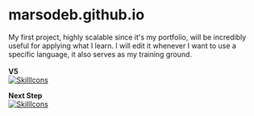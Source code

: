 # marsodeb.github.io
My first project, highly scalable since it's my portfolio, will be incredibly useful for applying what I learn. I will edit it whenever I want to use a specific language, it also serves as my training ground.<br/>
<br/>
**V5**<br/>
[![SkillIcons](https://skillicons.dev/icons?i=html,css,js,sass)](https://skillicons.dev)<br/>

**Next Step**<br/>
[![SkillIcons](https://skillicons.dev/icons?i=react)](https://skillicons.dev)<br/>
